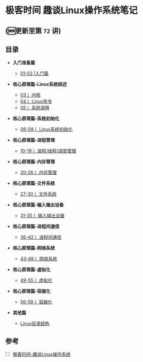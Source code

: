 # 极客时间 趣谈Linux操作系统笔记



## (🆕更新至第 `72` 讲)


## 目录

-  **入门准备篇**
    - [01-02 |入门篇](./概述.md)
  
-  **核心原理篇-Linux系统综述**
   - [03丨 内核 ](./内核.md)
   - [04丨 Linux命令 ](./Linux命令.md)
   - [05丨 系统调用 ](./系统调用.md)
  
-  **核心原理篇-系统初始化**
   - [06-09丨 Linux系统初始化 ](./Linux系统初始化.md)
 
-  **核心原理篇-进程管理**
   - [10-19丨 进程/线程/调度管理 ](./进程管理.md)

-  **核心原理篇-内存管理**
   - [20-26丨 内存管理 ](./内存管理.md)
   
-  **核心原理篇-文件系统**
   - [27-30丨 文件系统 ](./文件系统.md)
  
-  **核心原理篇-输入输出设备**
   - [31-35丨 输入输出设备 ](./输入输出设备.md)
  
-  **核心原理篇-进程间通信**
   - [36-42丨 进程间通信 ](./进程间通信.md)
  
-  **核心原理篇-网络系统**
    - [43-48丨 网络系统 ](./网络系统.md)
  
-  **核心原理篇-虚拟化**
    - [49-55丨 虚拟化 ](./虚拟化.md)
  
-  **核心原理篇-容器化**
    - [56-59丨 容器化 ](./容器化.md)

-  **其他篇**
    - [Linux目录结构 ](./Linux目录结构.md)


##  <i class="icon-desktop"></i> 参考

- [ ] [极客时间-趣谈Linux操作系统 ](https://time.geekbang.org/column/intro/164)
